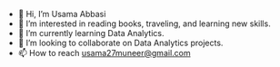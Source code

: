 - 👋 Hi, I’m Usama Abbasi
- 👀 I’m interested in reading books, traveling, and learning new skills. 
- 🌱 I’m currently learning Data Analytics.
- 💞️ I’m looking to collaborate on Data Analytics projects.
- 📫 How to reach usama27muneer@gmail.com

<!---
UsamaAbbasi1999/UsamaAbbasi1999 is a ✨ special ✨ repository because its `README.md` (this file) appears on your GitHub profile.
You can click the Preview link to take a look at your changes.
--->
